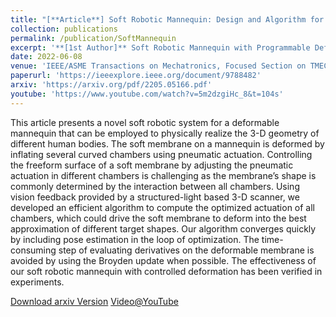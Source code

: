 ```yaml
---
title: "[**Article**] Soft Robotic Mannequin: Design and Algorithm for Deformation Control"
collection: publications
permalink: /publication/SoftMannequin
excerpt: '**[1st Author]** Soft Robotic Mannequin with Programmable Deformation'
date: 2022-06-08
venue: 'IEEE/ASME Transactions on Mechatronics, Focused Section on TMECH/AIM Emerging Topics'
paperurl: 'https://ieeexplore.ieee.org/document/9788482'
arxiv: 'https://arxiv.org/pdf/2205.05166.pdf'
youtube: 'https://www.youtube.com/watch?v=5m2dzgiHc_8&t=104s'
---
```

This article presents a novel soft robotic system for a deformable mannequin that can be employed to physically realize the 3-D geometry of different human bodies. The soft membrane on a mannequin is deformed by inflating several curved chambers using pneumatic actuation. Controlling the freeform surface of a soft membrane by adjusting the pneumatic actuation in different chambers is challenging as the membrane’s shape is commonly determined by the interaction between all chambers. 
Using vision feedback provided by a structured-light based 3-D scanner, we developed an efficient algorithm to compute the optimized actuation of all chambers, which could drive the soft membrane to deform into the best approximation of different target shapes. Our algorithm converges quickly by including pose estimation in the loop of optimization. The time-consuming step of evaluating derivatives on the deformable membrane is avoided by using the Broyden update when possible. 
The effectiveness of our soft robotic mannequin with controlled deformation has been verified in experiments.

[Download arxiv Version](https://arxiv.org/pdf/2205.05166.pdf)
[Video@YouTube](https://www.youtube.com/watch?v=5m2dzgiHc_8&t=104s)

